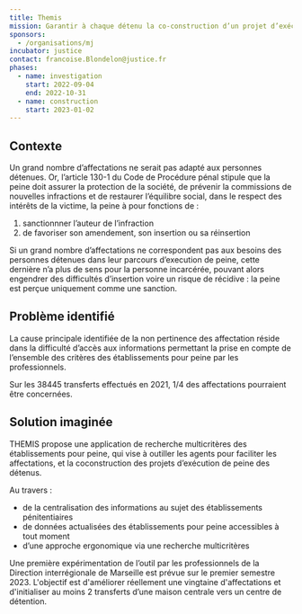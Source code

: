```yaml
---
title: Themis
mission: Garantir à chaque détenu la co-construction d’un projet d’exécution depeine maximisant les chances d’insertion ou de réinsertion.
sponsors:
  - /organisations/mj
incubator: justice
contact: francoise.Blondelon@justice.fr
phases:
  - name: investigation
    start: 2022-09-04
    end: 2022-10-31
  - name: construction
    start: 2023-01-02
---
```

## Contexte
Un grand nombre d’affectations ne serait pas adapté aux personnes détenues.
Or, l’article 130-1 du Code de Procédure pénal stipule que la peine doit assurer la protection de la société, de prévenir la commissions de nouvelles infractions et de restaurer l’équilibre social, dans le respect des intérêts de la victime, la peine à pour fonctions de :
1) sanctionnner l’auteur de l’infraction
2) de favoriser son amendement, son insertion ou sa réinsertion

Si un grand nombre d’affectations ne correspondent pas aux besoins des personnes détenues dans leur parcours d’execution de peine, cette dernière n’a plus de sens pour la personne incarcérée, pouvant alors engendrer des difficultés d’insertion voire un risque de récidive : la peine est perçue uniquement comme une sanction.

## Problème identifié
La cause principale identifiée de la non pertinence des affectation réside dans la difficulté d’accès aux informations permettant la prise en compte de l’ensemble des critères des établissements pour peine par les professionnels.

Sur les 38445 transferts effectués en 2021, 1/4 des affectations pourraient être concernées.

## Solution imaginée
THEMIS propose une application de recherche multicritères des établissements pour peine, qui vise à outiller les agents pour faciliter les affectations, et la coconstruction des projets d’exécution de peine des détenus.

Au travers :
- de la centralisation des informations au sujet des établissements pénitentiaires
- de données actualisées des établissements pour peine accessibles à tout moment
- d’une approche ergonomique via une recherche multicritères

Une première expérimentation de l’outil par les professionnels de la Direction interrégionale de Marseille est prévue sur le premier semestre 2023. L'objectif est d'améliorer réellement une vingtaine d'affectations et d'initialiser au moins 2 transferts d’une maison centrale vers un centre de détention.
